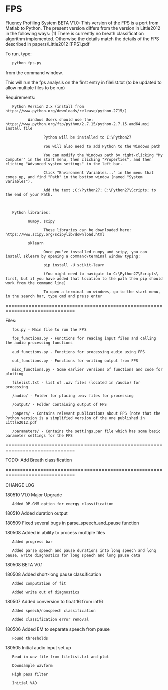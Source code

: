 # FPS
Fluency Profiling System BETA V1.0: This version of the FPS is a port from Matlab to Python. The present version differs from the version in Little2012 in the following ways: (1) There is currently no breath classification algorithm implemented. Otherwise the details match the details of the FPS described in papers/Little2012 [FPS].pdf

To run, type:

       python fps.py
       
from the command window.

This will run the fps analysis on the first entry in filelist.txt (to be updated to allow multiple files to be run)

Requirements:

       Python Version 2.x (install from https://www.python.org/downloads/release/python-2715/)
              
              Windows Users should use the: https://www.python.org/ftp/python/2.7.15/python-2.7.15.amd64.msi install file
              
                     Python will be installed to C:\Python27
              
                     You will also need to add Python to the Windows path
                     
                     You can modify the Windows path by right-clicking "My Computer" in the start menu, then clicking "Properties", and then clicking "Advanced system settings" in the left bar. 
                     
                     Click "Environment Variables..." in the menu that comes up, and find "Path" in the bottom window (named "System variables"). 
                     
                     Add the text ;C:\Python27; C:\Python27\Scripts; to the end of your Path. 
                     
                     
       
       Python libraries:
       
              numpy, scipy
              
                     These libraries can be downloaded here: https://www.scipy.org/scipylib/download.html
              
              sklearn
              
                     Once you've installed numpy and scipy, you can install sklearn by opening a command/terminal window typing:
                     
                     pip install -U scikit-learn
                     
                     (You might need to navigate to C:\Python27\Scripts\ first, but if you have added that location to the path then pip should work from the command line)
                     
                     To open a terminal on windows, go to the start menu, in the search bar, type cmd and press enter
                     
        
==============================================================================


Files:

       fps.py - Main file to run the FPS 
       
       fps_functions.py - Functions for reading input files and calling the audio processing functions
       
       aud_functions.py - Functions for processing audio using FPS
       
       out_functions.py - Functions for writing output from FPS
       
       misc_functions.py - Some earlier versions of functions and code for plotting 
       
       filelist.txt - list of .wav files (located in /audio) for processing
            
       /audio/ - Folder for placing .wav files for processing
       
       /output/ - Folder containing output of FPS
       
       /papers/ - Contains relevant publications about FPS (note that the Python version is a simplified version of the one published in Little2012.pdf
       
       /parameters/ - Contains the settings.par file which has some basic parameter settings for the FPS
==============================================================================

TODO: Add Breath classification
      
==============================================================================

CHANGE LOG

180510 V1.0 Major Upgrade

       Added DP-GMM option for energy classification

180510 Added duration output

180509 Fixed several bugs in parse_speech_and_pause function 

180508 Added in ability to process multiple files
    
       Added progress bar
       
       Added parse speech and pause durations into long speech and long pause, write diagnostics for long speech and long pause data

180508 BETA V0.1

180508 Added short-long pause classification
       
       Added computation of fit 
       
       Added write out of diagnostics

180507 Added conversion to float 16 from int16

       Added speech/nonspeech classification
       
       Added classification error removal

180506 Added EM to separate speech from pause
       
       Found thresholds

180505 Initial audio input set up
       
       Read in wav file from filelist.txt and plot
       
       Downsample wavform
       
       High pass filter
       
       Initial VAD
